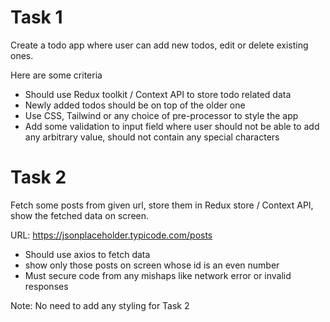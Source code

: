 # Task 1

Create a todo app where user can add new todos, edit or delete existing ones.

Here are some criteria

- Should use Redux toolkit / Context API to store todo related data
- Newly added todos should be on top of the older one
- Use CSS, Tailwind or any choice of pre-processor to style the app
- Add some validation to input field where user should not be able to add any arbitrary value, should not contain any special characters

# Task 2

Fetch some posts from given url, store them in Redux store / Context API, show the fetched data on screen.

URL: https://jsonplaceholder.typicode.com/posts

- Should use axios to fetch data
- show only those posts on screen whose id is an even number
- Must secure code from any mishaps like network error or invalid responses

Note: No need to add any styling for Task 2
